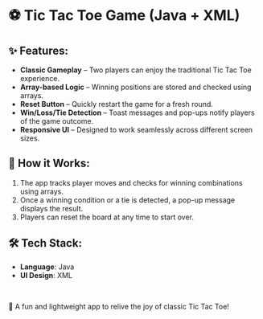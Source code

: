 # ⚽ Tic Tac Toe Game (Java + XML)
    
   <h2>✨ Features:</h2>
    <ul>
        <li><strong>Classic Gameplay</strong> &ndash; Two players can enjoy the traditional Tic Tac Toe experience.</li>
        <li><strong>Array-based Logic</strong> &ndash; Winning positions are stored and checked using arrays.</li>
        <li><strong>Reset Button</strong> &ndash; Quickly restart the game for a fresh round.</li>
        <li><strong>Win/Loss/Tie Detection</strong> &ndash; Toast messages and pop-ups notify players of the game outcome.</li>
        <li><strong>Responsive UI</strong> &ndash; Designed to work seamlessly across different screen sizes.</li>
    </ul>

  <h2>🚀 How it Works:</h2>
    <ol>
        <li>The app tracks player moves and checks for winning combinations using arrays.</li>
        <li>Once a winning condition or a tie is detected, a pop-up message displays the result.</li>
        <li>Players can reset the board at any time to start over.</li>
    </ol>

  <h2>🛠️ Tech Stack:</h2>
    <ul>
        <li><strong>Language</strong>: Java</li>
        <li><strong>UI Design</strong>: XML</li>
    </ul>
    </br>

   <p>🔹 A fun and lightweight app to relive the joy of classic Tic Tac Toe!</p>
